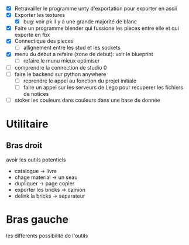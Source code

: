 * [X] Retravailler le programme unty d'exportation pour exporter en ascii
* [X] Exporter les textures
  * [X] bug: voir pk il y a une grande majorité de blanc
* [X] Faire un programme blender qui fussione les pieces entre elle et qui exporte en fbx
* [X] Connectique des pieces
  * [ ] allignement entre les stud et les sockets
* [X] menu du debut a refaire (zone de debut): voir le blueprint
  * [ ] refaire le munu mieux optimiser
* [ ] comprendre la connection de studio 0
* [ ] faire le backend sur python anywhere
  * [ ] reprendre le appel au fonction du projet initiale
  * [ ] faire un appel sur les serveurs de Lego pour recuperer les fichiers de notices
* [ ] stoker les couleurs dans couleurs dans une base de donnée

# Utilitaire

## Bras droit

avoir les outils potentiels

- catalogue -> livre
- chage material -> un seau
- dupliquer -> page copier
- exporter les bricks -> camion
- delink la bricks -> separateur

# Bras gauche

les differents possibilité de l'outils
